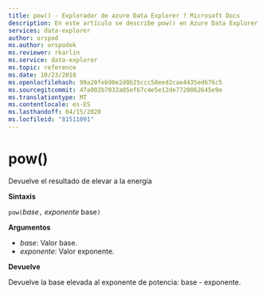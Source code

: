 ```yaml
---
title: pow() - Explorador de azure Data Explorer ? Microsoft Docs
description: En este artículo se describe pow() en Azure Data Explorer.
services: data-explorer
author: orspod
ms.author: orspodek
ms.reviewer: rkarlin
ms.service: data-explorer
ms.topic: reference
ms.date: 10/23/2018
ms.openlocfilehash: 99a20feb90e2d0b25ccc50eed2cae4435ed676c5
ms.sourcegitcommit: 47a002b7032a05ef67c4e5e12de7720062645e9e
ms.translationtype: MT
ms.contentlocale: es-ES
ms.lasthandoff: 04/15/2020
ms.locfileid: "81511091"
---
```

# <a name="pow"></a>pow()

Devuelve el resultado de elevar a la energía

**Sintaxis**

`pow(`*base*`,` *exponente* base`)`

**Argumentos**

* *base*: Valor base.
* *exponente*: Valor exponente.

**Devuelve**

Devuelve la base elevada al exponente de potencia: base - exponente.